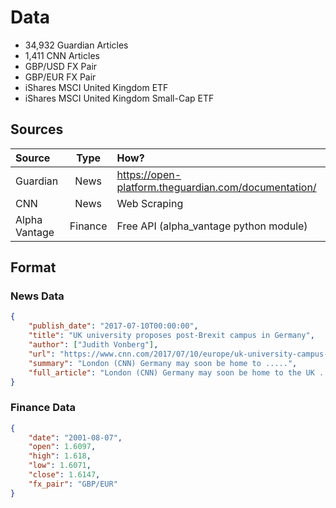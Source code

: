 # Data

* 34,932 Guardian Articles
* 1,411 CNN Articles
* GBP/USD FX Pair
* GBP/EUR FX Pair
* iShares MSCI United Kingdom ETF 
* iShares MSCI United Kingdom Small-Cap ETF

## Sources

Source        |  Type   | How?
:-------------|:-------:|:----------------------------------------------------
Guardian      |  News   | https://open-platform.theguardian.com/documentation/
CNN           |  News   | Web Scraping
Alpha Vantage | Finance | Free API (alpha_vantage python module)

## Format

### News Data

```json
{
    "publish_date": "2017-07-10T00:00:00",
    "title": "UK university proposes post-Brexit campus in Germany",
    "author": ["Judith Vonberg"],
    "url": "https://www.cnn.com/2017/07/10/europe/uk-university-campus-germany/index.html",
    "summary": "London (CNN) Germany may soon be home to .....",
    "full_article": "London (CNN) Germany may soon be home to the UK ...."
}
```

### Finance Data

```json
{
    "date": "2001-08-07",
    "open": 1.6097,
    "high": 1.618,
    "low": 1.6071,
    "close": 1.6147,
    "fx_pair": "GBP/EUR"
}
```
